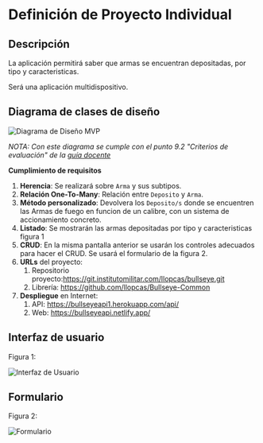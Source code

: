 # Definición de Proyecto Individual

## Descripción
La aplicación permitirá saber que armas se encuentran depositadas, por tipo y caracteristicas.
 
Será una aplicación multidispositivo.  

## Diagrama de clases de diseño

![Diagrama de Diseño MVP](https://git.institutomilitar.com/llopcas/bullseye/-/wikis/uploads/8faec57b5ea805e041c3ef24516393d6/DAM.drawio.png)

*NOTA: Con este diagrama se cumple con el punto 9.2 "Criterios de evaluación" de la [guía docente](https://ui-719fa0e4e7366174bca68ae71ab99697.institutomilitar.com/file-upload/Ewp2mng7RAoJHXQcG/Gu%C3%ADa%20Docente%20Direcci%C3%B3n%20y%20Gesti%C3%B3n%20de%20Proyectos.pdf)*

**Cumplimiento de requisitos**
1. **Herencia**: Se realizará sobre `Arma` y sus subtipos.
2. **Relación One-To-Many**: Relación entre `Deposito` y `Arma`.
3. **Método personalizado**: Devolvera los `Deposito/s` donde se encuentren las Armas de fuego en funcion de un calibre, con un sistema de accionamiento concreto.
4. **Listado**: Se mostrarán las armas depositadas por tipo y caracteristicas figura 1 
5. **CRUD**: En la misma pantalla anterior se usarán los controles adecuados para hacer el CRUD. Se usará el formulario de la figura 2.
6. **URLs** del proyecto:
   1. Repositorio proyecto:https://git.institutomilitar.com/llopcas/bullseye.git
   1. Librería: https://github.com/llopcas/Bullseye-Common
7. **Despliegue** en Internet:
   1. API: https://bullseyeapi1.herokuapp.com/api/
   1. Web: https://bullseyeapi.netlify.app/

## Interfaz de usuario

Figura 1: 

  ![Interfaz de Usuario](https://git.institutomilitar.com/llopcas/bullseye/-/wikis/uploads/79a37b59036c0a08f1415bddab713b00/CRUD.png)

## Formulario

Figura 2: 
 
  ![Formulario](https://git.institutomilitar.com/llopcas/bullseye/-/wikis/uploads/4cf8c410586b0765a968b56605d39340/Formulario.png)



